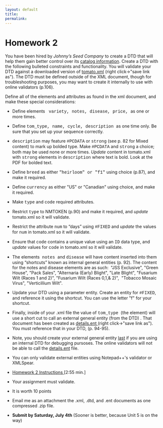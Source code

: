 ```yaml
---
layout: default
title: 
permalink:
---
```


<h1> Homework 2</h1>

You  have been hired by _Johnny&rsquo;s Seed Company_ to create a DTD that will help them gain better control over its [catalog  information](http://www.albany.edu/~mwolfe/ist538/homework/hw2/catalog.pdf).  Create a DTD with the following bulleted constraints and functionality. You will validate your DTD against a downloaded version of [tomato.xml](http://www.albany.edu/~mwolfe/ist538/homework/hw2/tomato.xml) (right click-&gt;&quot;save link as&quot;). The DTD must be defined outside of the XML document, though for troubleshooting purposes, you may want to create it internally to use with online validators (p.106).

Define  all of the elements and attributes as found in the xml document, and make these special considerations:

- Define elements <span style="font-family:Courier"> variety, notes, disease, price, </span>as one or more times.
- Define <span style="font-family:Courier">tom_type, name, cycle, description </span>as one time  only. Be sure that you set up your sequence correctly.
- <span style="font-family:Courier">description</span> may feature <span style="font-family:Courier">#PCDATA</span>  or <span style="font-family:Courier">strong</span> (see p. 82 for  Mixed content) to mark up  bolded type. Make <span style="font-family:Courier">#PCDATA</span> and <span style="font-family:Courier">strong</span> a choice; both  may be used none or more times. <em>Update</em> content in tomato.xml with <span style="font-family:Courier">strong</span> elements in <span style="font-family:Courier">description</span> where text is bold. Look at the PDF for bolded text.
- Define <span style="font-family:Courier">breed</span> as either  <span style="font-family:Courier">&quot;heirloom&quot; or &quot;f1&quot;</span> using  choice (p.87), and make it required. 
- Define <span style="font-family:Courier">currency</span> as either  &quot;US&quot; or &quot;Canadian&quot; using  choice, and make it required.
- Make <span style="font-family:Courier">type</span> and <span style="font-family:Courier">code</span> required  attributes.
- Restrict <span style="font-family:Courier">type</span> to NMTOKEN (p.90) and make  it required, and <em>update</em> tomato.xml so it will  validate.
- Restrict the attribute  <span style="font-family:Courier">num</span> to &ldquo;days&rdquo; using <span style="font-family:Courier">#FIXED</span> and <em>update</em> the  values for <span style="font-family:Courier">num</span> in tomato.xml so it will  validate. 
- Ensure that <span style="font-family:Courier">code</span> contains a  unique value using an <span style="font-family:Courier">ID</span> data type, and <em>update</em> values for <span style="font-family:Courier">code</span> in tomato.xml so it will  validate.
- The elements<span style="font-family:Courier"> notes </span>and <span style="font-family:Courier">disease</span> will  have content inserted into them using &ldquo;shortcuts&rdquo; known as  internal general  entities (p. 92). The content for the notes and disease elements are as such:  &quot;JSS Exclusive&quot;, &quot;Green House&quot;, &quot;Pack Sales&quot;, &quot;Alternaria (Early)  Blight&quot;,  &quot;Late  Blight&quot;,  &quot;Fusarium  Wilt (Races 1 and 2)&quot;, &quot;Fusarium Wilt (Races 0,1,&amp; 2)&quot;,  &quot;Tobacco Mosaic Virus&quot;, &quot;Verticillium  Wilt&quot;.
- Update your DTD using a parameter entity. Create an entity for <span style="font-family:Courier">#FIXED</span>, and reference it using the shortcut. You can use the letter &quot;f&quot; for your shortcut.
- Finally, inside of your .xml file the value of <span style="font-family:Courier">tom_type</span>  (the element) will use a short cut to call an external general entity (from the DTD) . That document has been created as <a href="http://www.albany.edu/~mwolfe/ist538/homework/hw2/details.ent">details.ent </a>(right click->"save link as"). You must  reference that in your DTD, (p. 94-95). 
- Note, you should create your external general entity <u>last</u> if you are using an internal DTD for debugging pursoses. The online validators will not be able to call the <a href="http://www.albany.edu/~mwolfe/ist538/homework/hw2/details.ent">details.ent</a> file. 
- You can only validate external entities using Notepad++'s validator or XMLSpear.

- [Homework 2 Instructions ](https://youtu.be/aa37GLCmwdc) [2:55 min.]
- Your assignment must validate.
- It is worth 10 points
- Email me as an attachment the .xml, .dtd, and .ent documents as one compressed .zip file. 
- **Submit by Saturday, July 4th** (Sooner is better, because Unit 5 is on the way)

